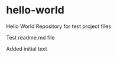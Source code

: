   # hello-world
Hello World Repository for test project files

Test readme.md file

Added initial text
